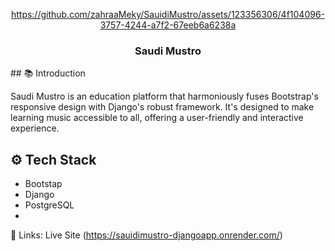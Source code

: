 <div align="center">
  

https://github.com/zahraaMeky/SauidiMustro/assets/123356306/4f104096-3757-4244-a7f2-67eeb6a6238a



  <h3 align="center">Saudi Mustro</h3>

  <div>
  <div align="left">
  ## <a name="introduction">📚 Introduction</a>
  
Saudi Mustro is an education platform that harmoniously fuses Bootstrap's responsive design with Django's robust framework. It's designed to make learning music accessible to all, offering a user-friendly and interactive experience.  
  ## <a name="tech-stack">⚙️ Tech Stack</a>
  
  - Bootstap
  - Django
  - PostgreSQL
  - 
🔗 Links:
    Live Site (https://sauidimustro-djangoapp.onrender.com/)

  <div>
